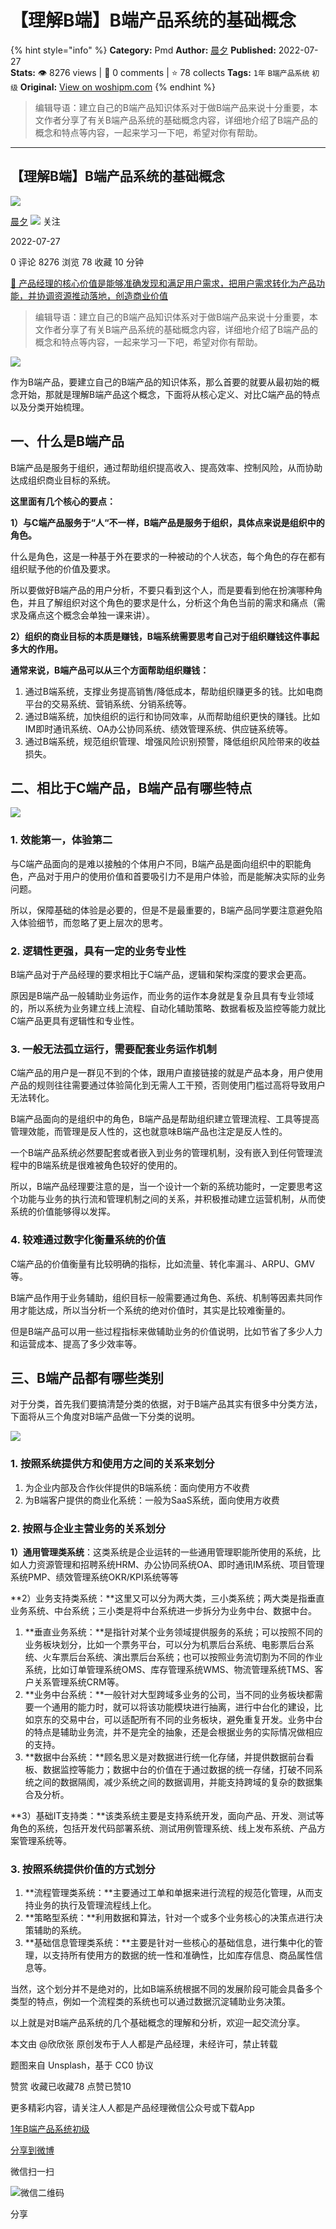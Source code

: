 # 【理解B端】B端产品系统的基础概念
{% hint style="info" %}
**Category:** Pmd
**Author:** [晨夕](https://www.woshipm.com/u/334637)
**Published:** 2022-07-27  
**Stats:** 👁️ 8276 views | 💬 0 comments | ⭐ 78 collects
**Tags:** `1年` `B端产品系统` `初级`
**Original:** [View on woshipm.com](https://www.woshipm.com/pmd/5541272.html)
{% endhint %}
> 编辑导语：建立自己的B端产品知识体系对于做B端产品来说十分重要，本文作者分享了有关B端产品系统的基础概念内容，详细地介绍了B端产品的概念和特点等内容，一起来学习一下吧，希望对你有帮助。

---

## 【理解B端】B端产品系统的基础概念

[![](https://image.woshipm.com/wp-files/2022/08/R3gaZDKew8eGLnBcxed8.jpg!/both/72x72)](https://www.woshipm.com/u/334637)

[晨夕](https://www.woshipm.com/u/334637) ![](https://static.woshipm.com/tag/1101_1@2x.png) 关注

2022-07-27

0 评论 8276 浏览 78 收藏 10 分钟

[🔗 产品经理的核心价值是能够准确发现和满足用户需求，把用户需求转化为产品功能，并协调资源推动落地，创造商业价值](https://ke.qidianla.com/courses/90pm)

> 编辑导语：建立自己的B端产品知识体系对于做B端产品来说十分重要，本文作者分享了有关B端产品系统的基础概念内容，详细地介绍了B端产品的概念和特点等内容，一起来学习一下吧，希望对你有帮助。

![](https://image.woshipm.com/wp-files/2022/07/FWDKvJhZIPIJOCiHcUZV.jpg)

作为B端产品，要建立自己的B端产品的知识体系，那么首要的就要从最初始的概念开始，那就是理解B端产品这个概念，下面将从核心定义、对比C端产品的特点以及分类开始梳理。

## 一、什么是B端产品

B端产品是服务于组织，通过帮助组织提高收入、提高效率、控制风险，从而协助达成组织商业目标的系统。

**这里面有几个核心的要点：**

**1）与C端产品服务于“人“不一样，B端产品是服务于组织，具体点来说是组织中的角色。**

什么是角色，这是一种基于外在要求的一种被动的个人状态，每个角色的存在都有组织赋予他的价值及要求。

所以要做好B端产品的用户分析，不要只看到这个人，而是要看到他在扮演哪种角色，并且了解组织对这个角色的要求是什么，分析这个角色当前的需求和痛点（需求及痛点这个概念会单独一课来讲）。

**2）组织的商业目标的本质是赚钱，B端系统需要思考自己对于组织赚钱这件事起多大的作用。**

**通常来说，B端产品可以从三个方面帮助组织赚钱：**

1.  通过B端系统，支撑业务提高销售/降低成本，帮助组织赚更多的钱。比如电商平台的交易系统、营销系统、分销系统等。
2.  通过B端系统，加快组织的运行和协同效率，从而帮助组织更快的赚钱。比如IM即时通讯系统、OA办公协同系统、绩效管理系统、供应链系统等。
3.  通过B端系统，规范组织管理、增强风险识别预警，降低组织风险带来的收益损失。

## 二、相比于C端产品，B端产品有哪些特点

![](https://image.woshipm.com/wp-files/2022/07/2F1Fp11pJweqoZ6d5sOp.png)

### 1\. 效能第一，体验第二

与C端产品面向的是难以接触的个体用户不同，B端产品是面向组织中的职能角色，产品对于用户的使用价值和首要吸引力不是用户体验，而是能解决实际的业务问题。

所以，保障基础的体验是必要的，但是不是最重要的，B端产品同学要注意避免陷入体验细节，而忽略了更上层次的思考。

### 2\. 逻辑性更强，具有一定的业务专业性

B端产品对于产品经理的要求相比于C端产品，逻辑和架构深度的要求会更高。

原因是B端产品一般辅助业务运作，而业务的运作本身就是复杂且具有专业领域的，所以系统为业务建立线上流程、自动化辅助策略、数据看板及监控等能力就比C端产品更具有逻辑性和专业性。

### 3\. 一般无法孤立运行，需要配套业务运作机制

C端产品的用户是一群见不到的个体，跟用户直接链接的就是产品本身，用户使用产品的规则往往需要通过体验简化到无需人工干预，否则使用门槛过高将导致用户无法转化。

B端产品面向的是组织中的角色，B端产品是帮助组织建立管理流程、工具等提高管理效能，而管理是反人性的，这也就意味B端产品也注定是反人性的。

一个B端产品系统必然要配套或者嵌入到业务的管理机制，没有嵌入到任何管理流程中的B端系统是很难被角色较好的使用的。

所以，B端产品经理要注意的是，当一个设计一个新的系统功能时，一定要思考这个功能与业务的执行流和管理机制之间的关系，并积极推动建立运营机制，从而使系统的价值能够得以发挥。

### 4\. 较难通过数字化衡量系统的价值

C端产品的价值衡量有比较明确的指标，比如流量、转化率漏斗、ARPU、GMV等。

B端产品作用于业务辅助，组织目标一般需要通过角色、系统、机制等因素共同作用才能达成，所以当分析一个系统的绝对价值时，其实是比较难衡量的。

但是B端产品可以用一些过程指标来做辅助业务的价值说明，比如节省了多少人力和运营成本、提高了多少效率等。

## 三、B端产品都有哪些类别

对于分类，首先我们要搞清楚分类的依据，对于B端产品其实有很多中分类方法，下面将从三个角度对B端产品做一下分类的说明。

![](https://image.woshipm.com/wp-files/2022/07/uP87OrLt94p4OB9f0RE4.png)

### 1\. 按照系统提供方和使用方之间的关系来划分

1.  为企业内部及合作伙伴提供的B端系统：面向使用方不收费
2.  为B端客户提供的商业化系统：一般为SaaS系统，面向使用方收费

### 2\. 按照与企业主营业务的关系划分

**1）通用管理类系统**：这类系统是企业运转的一些通用管理职能所使用的系统，比如人力资源管理和招聘系统HRM、办公协同系统OA、即时通讯IM系统、项目管理系统PMP、绩效管理系统OKR/KPI系统等等

**2）业务支持类系统：**这里又可以分为两大类，三小类系统；两大类是指垂直业务系统、中台系统；三小类是将中台系统进一步拆分为业务中台、数据中台。

1.  **垂直业务系统：**是指针对某个业务领域提供服务的系统；可以按照不同的业务板块划分，比如一个票务平台，可以分为机票后台系统、电影票后台系统、火车票后台系统、演出票后台系统；也可以按照业务流切割为不同的作业系统，比如订单管理系统OMS、库存管理系统WMS、物流管理系统TMS、客户关系管理系统CRM等。
2.  **业务中台系统：**一般针对大型跨域多业务的公司，当不同的业务板块都需要一个通用的能力时，就可以将该功能模块进行抽离，进行中台化的建设，比如京东的交易中台，可以适配所有不同的业务板块，避免重复开发。业务中台的特点是辅助业务流，并不是完全的抽象，还是会根据业务的实际情况做相应的支持。
3.  **数据中台系统：**顾名思义是对数据进行统一化存储，并提供数据前台看板、数据监控等能力；数据中台的价值在于通过数据的统一存储，打破不同系统之间的数据隔阂，减少系统之间的数据调用，并能支持跨域的复杂的数据集合及分析。

**3）基础IT支持类：**该类系统主要是支持系统开发，面向产品、开发、测试等角色的系统，包括开发代码部署系统、测试用例管理系统、线上发布系统、产品方案管理系统等。

### 3\. 按照系统提供价值的方式划分

1.  **流程管理类系统：**主要通过工单和单据来进行流程的规范化管理，从而支持业务的执行及管理流程线上化。
2.  **策略型系统：**利用数据和算法，针对一个或多个业务核心的决策点进行决策辅助的系统。
3.  **基础信息管理类系统：**主要是针对一些核心的基础信息，进行集中化的管理，以支持所有使用方的数据的统一性和准确性，比如库存信息、商品属性信息等。

当然，这个划分并不是绝对的，比如B端系统根据不同的发展阶段可能会具备多个类型的特点，例如一个流程类的系统也可以通过数据沉淀辅助业务决策。

以上就是对B端产品系统的几个基础概念的理解和分析，欢迎一起交流分享。

本文由 @欣欣张 原创发布于人人都是产品经理，未经许可，禁止转载

题图来自 Unsplash，基于 CC0 协议

赞赏 收藏已收藏78 点赞已赞10

更多精彩内容，请关注人人都是产品经理微信公众号或下载App

[1年](https://www.woshipm.com/tag/1%e5%b9%b4)[B端产品系统](https://www.woshipm.com/tag/b%e7%ab%af%e4%ba%a7%e5%93%81%e7%b3%bb%e7%bb%9f)[初级](https://www.woshipm.com/tag/%e5%88%9d%e7%ba%a7)

[分享到微博](https://service.weibo.com/share/share.php?appkey=2775287854&title=【理解B端】B端产品系统的基础概念&url=https://www.woshipm.com/pmd/5541272.html&pic=https://image.woshipm.com/wp-files/2022/07/FWDKvJhZIPIJOCiHcUZV.jpg)

微信扫一扫

![微信二维码](https://api.pwmqr.com/qrcode/create/?url=https://www.woshipm.com/pmd/5541272.html)

分享